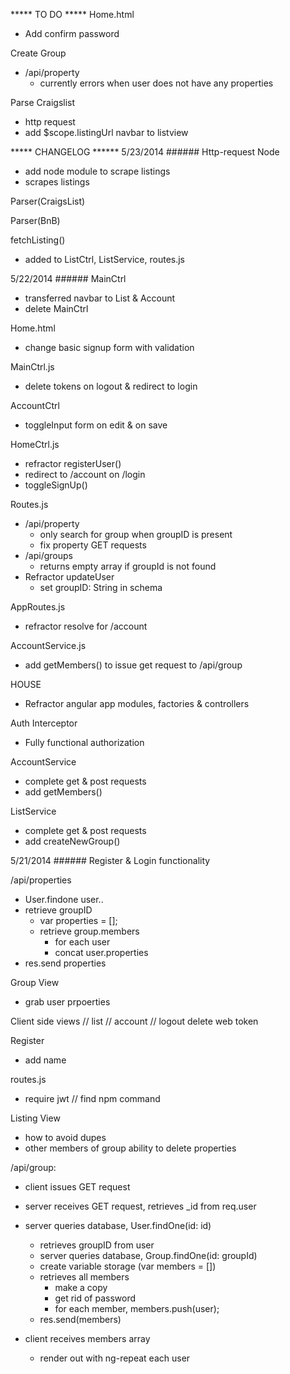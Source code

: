 ***** TO DO *****
Home.html
  - Add confirm password

Create Group
  - /api/property
    - currently errors when user does not have any properties

Parse Craigslist
  - http request
  - add $scope.listingUrl navbar to listview



***** CHANGELOG ******
5/23/2014 ######
Http-request Node
  - add node module to scrape listings
  - scrapes listings

Parser(CraigsList)

Parser(BnB)

fetchListing()
  - added to ListCtrl, ListService, routes.js



5/22/2014 ######
MainCtrl
  - transferred navbar to List & Account
  - delete MainCtrl

Home.html
  - change basic signup form with validation

MainCtrl.js
  - delete tokens on logout & redirect to login

AccountCtrl
  - toggleInput form on edit & on save

HomeCtrl.js
  - refractor registerUser()
  - redirect to /account on /login
  - toggleSignUp()

Routes.js
  - /api/property
    - only search for group when groupID is present
    - fix property GET requests
  - /api/groups
    - returns empty array if groupId is not found
  - Refractor updateUser
    - set groupID: String in schema

AppRoutes.js
  - refractor resolve for /account

AccountService.js
  - add getMembers() to issue get request to /api/group

HOUSE
  - Refractor angular app modules, factories & controllers

Auth Interceptor 
  - Fully functional authorization

AccountService
  - complete get & post requests
  - add getMembers()

ListService
  - complete get & post requests
  - add createNewGroup()


5/21/2014 ######
Register & Login functionality

/api/properties
  - User.findone user..
  - retrieve groupID
    - var properties = [];
    - retrieve group.members
      - for each user
      - concat user.properties
  - res.send properties

Group View
  - grab user prpoerties

Client side views
// list
// account
// logout
  delete web token

Register
  - add name

routes.js
  - require jwt // find npm command

Listing View
  - how to avoid dupes
  - other members of group ability to delete properties

/api/group:
  - client issues GET request
  - server receives GET request, retrieves _id from req.user
  - server queries database, User.findOne(id: id)
    - retrieves groupID from user
    - server queries database, Group.findOne(id: groupId)
    - create variable storage (var members = [])
    - retrieves all members
      - make a copy
      - get rid of password
      - for each member, members.push(user);
    - res.send(members)

  - client receives members array
    - render out with ng-repeat each user
